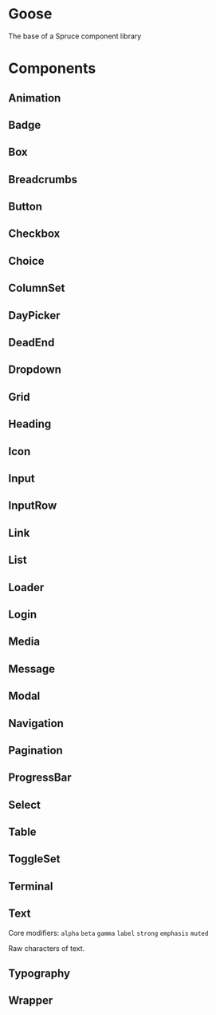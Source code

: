 # Goose
The base of a Spruce component library

# Components
## Animation
## Badge
## Box
## Breadcrumbs
## Button
## Checkbox
## Choice
## ColumnSet
## DayPicker
## DeadEnd
## Dropdown
## Grid
## Heading
## Icon
## Input
## InputRow
## Link
## List
## Loader
## Login
## Media
## Message
## Modal
## Navigation
## Pagination
## ProgressBar
## Select
## Table
## ToggleSet
## Terminal
## Text
Core modifiers: `alpha` `beta` `gamma` `label` `strong` `emphasis` `muted`

Raw characters of text.

## Typography
## Wrapper
